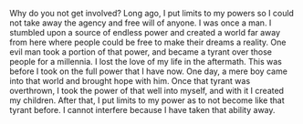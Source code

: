 Why do you not get involved?
	Long ago, I put limits to my powers so I could not take away the agency and free will of anyone. I was once a man. I stumbled upon a source of endless power and created a world far away from here where people could be free to make their dreams a reality. One evil man took a portion of that power, and became a tyrant over those people for a millennia. I lost the love of my life in the aftermath. This was before I took on the full power that I have now.
	One day, a mere boy came into that world and brought hope with him. Once that tyrant was overthrown, I took the power of that well into myself, and with it I created my children. After that, I put limits to my power as to not become like that tyrant before. I cannot interfere because I have taken that ability away.